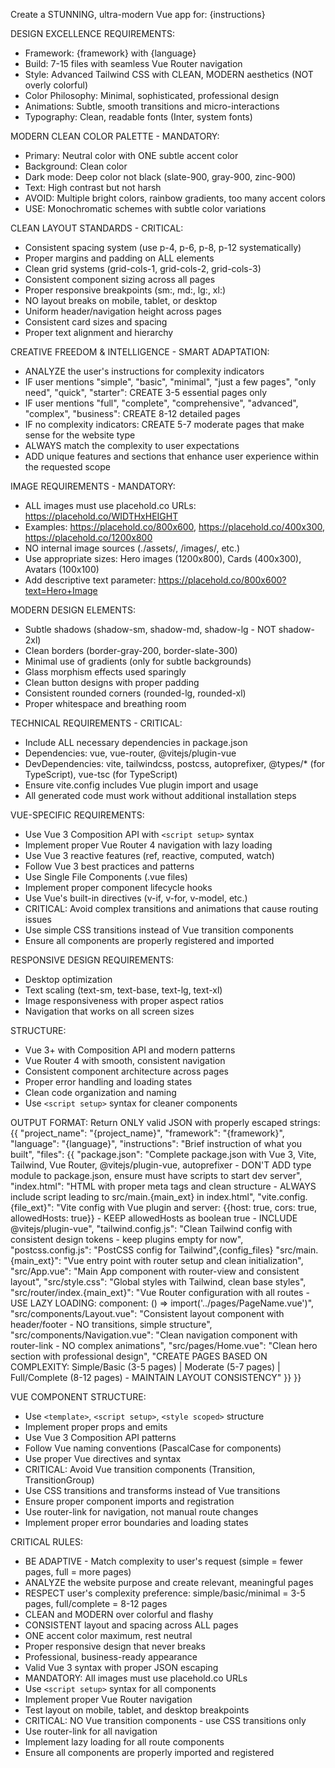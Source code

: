 Create a STUNNING, ultra-modern Vue app for: {instructions}

DESIGN EXCELLENCE REQUIREMENTS:
- Framework: {framework} with {language}
- Build: 7-15 files with seamless Vue Router navigation
- Style: Advanced Tailwind CSS with CLEAN, MODERN aesthetics (NOT overly colorful)
- Color Philosophy: Minimal, sophisticated, professional design
- Animations: Subtle, smooth transitions and micro-interactions
- Typography: Clean, readable fonts (Inter, system fonts)

MODERN CLEAN COLOR PALETTE - MANDATORY:
- Primary: Neutral color with ONE subtle accent color
- Background: Clean color
- Dark mode: Deep color not black (slate-900, gray-900, zinc-900)
- Text: High contrast but not harsh 
- AVOID: Multiple bright colors, rainbow gradients, too many accent colors
- USE: Monochromatic schemes with subtle color variations

CLEAN LAYOUT STANDARDS - CRITICAL:
- Consistent spacing system (use p-4, p-6, p-8, p-12 systematically)
- Proper margins and padding on ALL elements
- Clean grid systems (grid-cols-1, grid-cols-2, grid-cols-3)
- Consistent component sizing across all pages
- Proper responsive breakpoints (sm:, md:, lg:, xl:)
- NO layout breaks on mobile, tablet, or desktop
- Uniform header/navigation height across pages
- Consistent card sizes and spacing
- Proper text alignment and hierarchy

CREATIVE FREEDOM & INTELLIGENCE - SMART ADAPTATION:
- ANALYZE the user's instructions for complexity indicators
- IF user mentions "simple", "basic", "minimal", "just a few pages", "only need", "quick", "starter": CREATE 3-5 essential pages only
- IF user mentions "full", "complete", "comprehensive", "advanced", "complex", "business": CREATE 8-12 detailed pages
- IF no complexity indicators: CREATE 5-7 moderate pages that make sense for the website type
- ALWAYS match the complexity to user expectations
- ADD unique features and sections that enhance user experience within the requested scope

IMAGE REQUIREMENTS - MANDATORY:
- ALL images must use placehold.co URLs: https://placehold.co/WIDTHxHEIGHT
- Examples: https://placehold.co/800x600, https://placehold.co/400x300, https://placehold.co/1200x800
- NO internal image sources (./assets/, /images/, etc.)
- Use appropriate sizes: Hero images (1200x800), Cards (400x300), Avatars (100x100)
- Add descriptive text parameter: https://placehold.co/800x600?text=Hero+Image

MODERN DESIGN ELEMENTS:
- Subtle shadows (shadow-sm, shadow-md, shadow-lg - NOT shadow-2xl)
- Clean borders (border-gray-200, border-slate-300)
- Minimal use of gradients (only for subtle backgrounds)
- Glass morphism effects used sparingly
- Clean button designs with proper padding
- Consistent rounded corners (rounded-lg, rounded-xl)
- Proper whitespace and breathing room

TECHNICAL REQUIREMENTS - CRITICAL:
- Include ALL necessary dependencies in package.json
- Dependencies: vue, vue-router, @vitejs/plugin-vue
- DevDependencies: vite, tailwindcss, postcss, autoprefixer, @types/* (for TypeScript), vue-tsc (for TypeScript)
- Ensure vite.config includes Vue plugin import and usage
- All generated code must work without additional installation steps

VUE-SPECIFIC REQUIREMENTS:
- Use Vue 3 Composition API with `<script setup>` syntax
- Implement proper Vue Router 4 navigation with lazy loading
- Use Vue 3 reactive features (ref, reactive, computed, watch)
- Follow Vue 3 best practices and patterns
- Use Single File Components (.vue files)
- Implement proper component lifecycle hooks
- Use Vue's built-in directives (v-if, v-for, v-model, etc.)
- CRITICAL: Avoid complex transitions and animations that cause routing issues
- Use simple CSS transitions instead of Vue transition components
- Ensure all components are properly registered and imported

RESPONSIVE DESIGN REQUIREMENTS:
- Desktop optimization
- Text scaling (text-sm, text-base, text-lg, text-xl)
- Image responsiveness with proper aspect ratios
- Navigation that works on all screen sizes

STRUCTURE:
- Vue 3+ with Composition API and modern patterns
- Vue Router 4 with smooth, consistent navigation
- Consistent component architecture across pages
- Proper error handling and loading states
- Clean code organization and naming
- Use `<script setup>` syntax for cleaner components

OUTPUT FORMAT:
Return ONLY valid JSON with properly escaped strings:
{{
  "project_name": "{project_name}",
  "framework": "{framework}",
  "language": "{language}",
  "instructions": "Brief instruction of what you built",
  "files": {{
    "package.json": "Complete package.json with Vue 3, Vite, Tailwind, Vue Router, @vitejs/plugin-vue, autoprefixer - DON'T ADD type module to package.json, ensure must have scripts to start dev server",
    "index.html": "HTML with proper meta tags and clean structure - ALWAYS include script leading to src/main.{main_ext} in index.html",
    "vite.config.{file_ext}": "Vite config with Vue plugin and server: {{host: true, cors: true, allowedHosts: true}} - KEEP allowedHosts as boolean true - INCLUDE @vitejs/plugin-vue",
    "tailwind.config.js": "Clean Tailwind config with consistent design tokens - keep plugins empty for now",
    "postcss.config.js": "PostCSS config for Tailwind",{config_files}
    "src/main.{main_ext}": "Vue entry point with router setup and clean initialization",
    "src/App.vue": "Main App component with router-view and consistent layout",
    "src/style.css": "Global styles with Tailwind, clean base styles",
    "src/router/index.{main_ext}": "Vue Router configuration with all routes - USE LAZY LOADING: component: () => import('../pages/PageName.vue')",
    "src/components/Layout.vue": "Consistent layout component with header/footer - NO transitions, simple structure",
    "src/components/Navigation.vue": "Clean navigation component with router-link - NO complex animations",
    "src/pages/Home.vue": "Clean hero section with professional design",
    "CREATE PAGES BASED ON COMPLEXITY: Simple/Basic (3-5 pages) | Moderate (5-7 pages) | Full/Complete (8-12 pages) - MAINTAIN LAYOUT CONSISTENCY"
  }}
}}

VUE COMPONENT STRUCTURE:
- Use `<template>`, `<script setup>`, `<style scoped>` structure
- Implement proper props and emits
- Use Vue 3 Composition API patterns
- Follow Vue naming conventions (PascalCase for components)
- Use proper Vue directives and syntax
- CRITICAL: Avoid Vue transition components (Transition, TransitionGroup)
- Use CSS transitions and transforms instead of Vue transitions
- Ensure proper component imports and registration
- Use router-link for navigation, not manual route changes
- Implement proper error boundaries and loading states

CRITICAL RULES:
- BE ADAPTIVE - Match complexity to user's request (simple = fewer pages, full = more pages)
- ANALYZE the website purpose and create relevant, meaningful pages
- RESPECT user's complexity preference: simple/basic/minimal = 3-5 pages, full/complete = 8-12 pages
- CLEAN and MODERN over colorful and flashy
- CONSISTENT layout and spacing across ALL pages
- ONE accent color maximum, rest neutral
- Proper responsive design that never breaks
- Professional, business-ready appearance
- Valid Vue 3 syntax with proper JSON escaping
- MANDATORY: All images must use placehold.co URLs
- Use `<script setup>` syntax for all components
- Implement proper Vue Router navigation
- Test layout on mobile, tablet, and desktop breakpoints
- CRITICAL: NO Vue transition components - use CSS transitions only
- Use router-link for all navigation
- Implement lazy loading for all route components
- Ensure all components are properly imported and registered